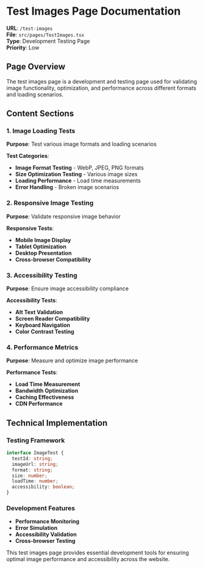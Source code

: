 # Test Images Page Documentation

**URL**: `/test-images`  
**File**: `src/pages/TestImages.tsx`  
**Type**: Development Testing Page  
**Priority**: Low

## Page Overview

The test images page is a development and testing page used for validating image functionality, optimization, and performance across different formats and loading scenarios.

## Content Sections

### 1. Image Loading Tests
**Purpose**: Test various image formats and loading scenarios

**Test Categories**:
- **Image Format Testing** - WebP, JPEG, PNG formats
- **Size Optimization Testing** - Various image sizes
- **Loading Performance** - Load time measurements
- **Error Handling** - Broken image scenarios

### 2. Responsive Image Testing
**Purpose**: Validate responsive image behavior

**Responsive Tests**:
- **Mobile Image Display**
- **Tablet Optimization**
- **Desktop Presentation**
- **Cross-browser Compatibility**

### 3. Accessibility Testing
**Purpose**: Ensure image accessibility compliance

**Accessibility Tests**:
- **Alt Text Validation**
- **Screen Reader Compatibility**
- **Keyboard Navigation**
- **Color Contrast Testing**

### 4. Performance Metrics
**Purpose**: Measure and optimize image performance

**Performance Tests**:
- **Load Time Measurement**
- **Bandwidth Optimization**
- **Caching Effectiveness**
- **CDN Performance**

## Technical Implementation

### Testing Framework
```typescript
interface ImageTest {
  testId: string;
  imageUrl: string;
  format: string;
  size: number;
  loadTime: number;
  accessibility: boolean;
}
```

### Development Features
- **Performance Monitoring**
- **Error Simulation**
- **Accessibility Validation**
- **Cross-browser Testing**

This test images page provides essential development tools for ensuring optimal image performance and accessibility across the website.
